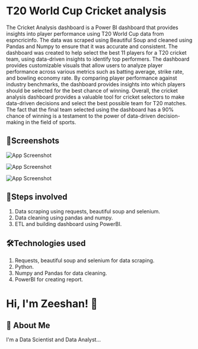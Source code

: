 
# T20 World Cup Cricket analysis
The Cricket Analysis dashboard is a Power BI dashboard that provides insights into player performance using T20 World Cup data from espncricinfo. The data was scraped using Beautiful Soup and cleaned using Pandas and Numpy to ensure that it was accurate and consistent. The dashboard was created to help select the best 11 players for a T20 cricket team, using data-driven insights to identify top performers. The dashboard provides customizable visuals that allow users to analyze player performance across various metrics such as batting average, strike rate, and bowling economy rate. By comparing player performance against industry benchmarks, the dashboard provides insights into which players should be selected for the best chance of winning. Overall, the cricket analysis dashboard provides a valuable tool for cricket selectors to make data-driven decisions and select the best possible team for T20 matches. The fact that the final team selected using the dashboard has a 90% chance of winning is a testament to the power of data-driven decision-making in the field of sports.

## 📸Screenshots

![App Screenshot](https://drive.google.com/uc?export=view&id=10ceKktv4QF91EEqjj_Tp8o4CtzKv7mhy)

![App Screenshot](https://drive.google.com/uc?export=view&id=1nOppgjU0qcWdLBXj3-q_yC9F0eBZutwV)

![App Screenshot](https://drive.google.com/uc?export=view&id=1WEfOeRhFGw_K1xaIpbdYiTTuygUzUPST) 
## 👣Steps involved
1) Data scraping using requests, beautiful soup and selenium.
2) Data cleaning using pandas and numpy.
3) ETL and building dashboard using PowerBI.
## 🛠Technologies used
1) Requests, beautiful soup and selenium for data scraping.
2) Python.
3) Numpy and Pandas for data cleaning.
4) PowerBI for creating report.

# Hi, I'm Zeeshan! 👋


## 🚀 About Me
I'm a Data Scientist and Data Analyst...
